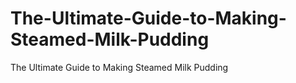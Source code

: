 # The-Ultimate-Guide-to-Making-Steamed-Milk-Pudding
The Ultimate Guide to Making Steamed Milk Pudding
